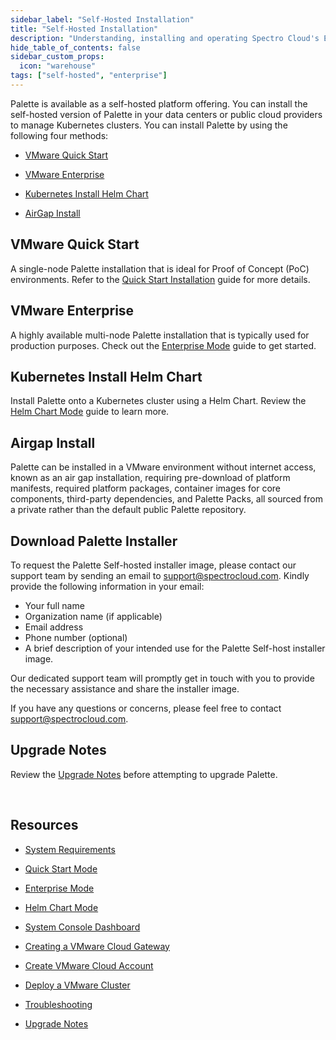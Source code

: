 ```yaml
---
sidebar_label: "Self-Hosted Installation"
title: "Self-Hosted Installation"
description: "Understanding, installing and operating Spectro Cloud's Enterprise Self-Hosted variant."
hide_table_of_contents: false
sidebar_custom_props: 
  icon: "warehouse"
tags: ["self-hosted", "enterprise"]
---
```



Palette is available as a self-hosted platform offering. You can install the self-hosted version of Palette in your data centers or public cloud providers to manage Kubernetes clusters. You can install Palette by using the following four methods:


- [VMware Quick Start](/enterprise-version#vmwarequickstart)


- [VMware Enterprise](/enterprise-version#vmwareenterprise)


- [Kubernetes Install Helm Chart](/enterprise-version#kubernetesinstallhelmchart)


- [AirGap Install](/enterprise-version#airgapinstall)

## VMware Quick Start

A single-node Palette installation that is ideal for Proof of Concept (PoC) environments. Refer to the [Quick Start Installation](/enterprise-version/deploying-the-platform-installer) guide for more details.

## VMware Enterprise

A highly available multi-node Palette installation that is typically used for production purposes. Check out the [Enterprise Mode](/enterprise-version/deploying-an-enterprise-cluster) guide to get started.

## Kubernetes Install Helm Chart

Install Palette onto a Kubernetes cluster using a Helm Chart. Review the [Helm Chart Mode](/enterprise-version/deploying-palette-with-helm) guide to learn more.


## Airgap Install

Palette can be installed in a VMware environment without internet access, known as an air gap installation, requiring pre-download of platform manifests, required platform packages, container images for core components, third-party dependencies, and Palette Packs, all sourced from a private rather than the default public Palette repository.

## Download Palette Installer

To request the Palette Self-hosted installer image, please contact our support team by sending an email to support@spectrocloud.com. Kindly provide the following information in your email:

- Your full name
- Organization name (if applicable)
- Email address
- Phone number (optional)
- A brief description of your intended use for the Palette Self-host installer image.

Our dedicated support team will promptly get in touch with you to provide the necessary assistance and share the installer image. 

If you have any questions or concerns, please feel free to contact support@spectrocloud.com.


## Upgrade Notes

Review the [Upgrade Notes](/enterprise-version/upgrade) before attempting to upgrade Palette.


<br />

## Resources 


* [System Requirements](/enterprise-version/on-prem-system-requirements)


* [Quick Start Mode](/enterprise-version/deploying-the-platform-installer)


* [Enterprise Mode](/enterprise-version/deploying-an-enterprise-cluster)


* [Helm Chart Mode](/enterprise-version/deploying-palette-with-helm)


* [System Console Dashboard](/enterprise-version/system-console-dashboard)


* [Creating a VMware Cloud Gateway](/clusters/data-center/vmware#creatingavmwarecloudgateway)


* [Create VMware Cloud Account](/clusters/data-center/vmware#creatingavmwarecloudaccount)


* [Deploy a VMware Cluster](/clusters/data-center/vmware#deployingavmwarecluster)


* [Troubleshooting](/clusters/data-center/vmware#troubleshooting)


* [Upgrade Notes](/enterprise-version/upgrade)


<br />

<br />

